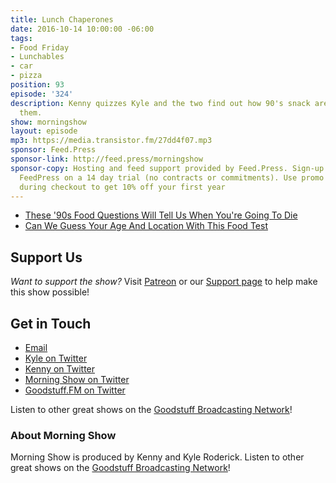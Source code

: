 ```yaml
---
title: Lunch Chaperones
date: 2016-10-14 10:00:00 -06:00
tags:
- Food Friday
- Lunchables
- car
- pizza
position: 93
episode: '324'
description: Kenny quizzes Kyle and the two find out how 90's snack are going to kill
  them.
show: morningshow
layout: episode
mp3: https://media.transistor.fm/27dd4f07.mp3
sponsor: Feed.Press
sponsor-link: http://feed.press/morningshow
sponsor-copy: Hosting and feed support provided by Feed.Press. Sign-up today and try
  FeedPress on a 14 day trial (no contracts or commitments). Use promo code `morningshow`
  during checkout to get 10% off your first year
---
```


* [These '90s Food Questions Will Tell Us When You're Going To Die](https://www.buzzfeed.com/spenceralthouse/we-know-what-age-youll-die-based-on-your-90s-food-preference?utm_term=.pvlgNEbBg#.ykYD1oNrD)
* [Can We Guess Your Age And Location With This Food Test](https://www.buzzfeed.com/farrahpenn/we-know-your-age-and-location-based-on-this-food-test?utm_term=.ggRVZJoyV#.pq0RNZvLR)

## Support Us
*Want to support the show?* Visit [Patreon](http://patreon.com/morningshow) or our [Support page](http://goodstuff.fm/support) to help make this show possible!

## Get in Touch
* [Email](mailto:kyle@goodstuff.fm)
* [Kyle on Twitter](http://twitter.com/dogburps)
* [Kenny on Twitter](http://twitter.com/pizzarobotics)
* [Morning Show on Twitter](http://twitter.com/morningshowam)
* [Goodstuff.FM on Twitter](http://twitter.com/goodstufffm)

Listen to other great shows on the [Goodstuff Broadcasting Network](http://goodstuff.fm/shows)!

### About Morning Show
Morning Show is produced by Kenny and Kyle Roderick. Listen to other great shows on the [Goodstuff Broadcasting Network](http://goodstuff.fm/)!
